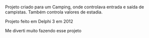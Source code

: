 Projeto criado para um Camping, onde controlava entrada e saída de campistas.
Também controla valores de estadia.

Projeto feito em Delphi 3 em 2012

Me diverti muito fazendo esse projeto